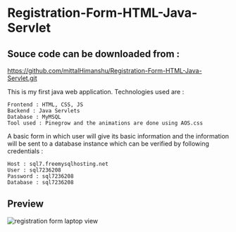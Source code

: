 
# Registration-Form-HTML-Java-Servlet 

## Souce code can be downloaded from :

https://github.com/mittalHimanshu/Registration-Form-HTML-Java-Servlet.git

This is my first java web application. Technologies used are :
```
Frontend : HTML, CSS, JS
Backend : Java Servlets
Database : MyMSQL
Tool used : Pinegrow and the animations are done using AOS.css
```

A basic form in which user will give its basic information and the information will be sent to a database instance which can be verified by following credentials :
```
Host : sql7.freemysqlhosting.net
User : sql7236208
Password : sql7236208
Database : sql7236208
```
## Preview

![registration form laptop view](https://user-images.githubusercontent.com/32336514/41193503-99febfd6-6c2a-11e8-91ee-603bad8ac6c1.jpg)
